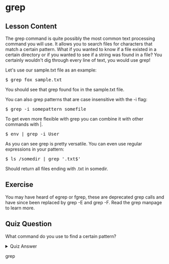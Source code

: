 # grep

## Lesson Content

The grep command is quite possibly the most common text processing command you will use. It allows you to search files for characters that match a certain pattern. What if you wanted to know if a file existed in a certain directory or if you wanted to see if a string was found in a file? You certainly wouldn't dig through every line of text, you would use grep!

Let's use our sample.txt file as an example: 

<pre>$ grep fox sample.txt</pre>

You should see that grep found fox in the sample.txt file. 

You can also grep patterns that are case insensitive with the -i flag: 

<pre>$ grep -i somepattern somefile</pre>

To get even more flexible with grep you can combine it with other commands with |.

<pre>$ env | grep -i User</pre>

As you can see grep is pretty versatile. You can even use regular expressions in your pattern: 

<pre>$ ls /somedir | grep '.txt$'</pre>

Should return all files ending with .txt in somedir.

## Exercise

You may have heard of egrep or fgrep, these are deprecated grep calls and have since been replaced by grep -E and grep -F. Read the grep manpage to learn more.

## Quiz Question

What command do you use to find a certain pattern?

<details>
    <summary>Quiz Answer</summary>
</details>

grep